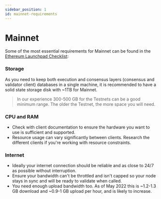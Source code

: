 ```yaml
---
sidebar_position: 1
id: mainnet-requirements
---
```


# Mainnet

Some of the most essential requirements for Mainnet can be found in the [Ethereum Launchpad Checklist](https://launchpad.ethereum.org/en/checklist):

### Storage

As you need to keep both execution and consensus layers (consensus and validator client) databases in a single machine, it is recommended to have a solid state storage disk with ~1TB for Mainnet. 

> In our experience 300-500 GB for the Testnets can be a good minimum range. The older the Testnet, the more space you will need.

### CPU and RAM

- Check with client documentation to ensure the hardware you want to use is sufficient and supported.
- Resource usage can vary significantly between clients. Research the different clients if you're working with resource constraints.

### Internet

- Ideally your internet connection should be reliable and as close to 24/7 as possible without interruption.
- Ensure your bandwidth can't be throttled and isn't capped so your node stays in sync and will be ready to validate when called.
- You need enough upload bandwidth too. As of May 2022 this is ~1.2-1.3 GB download and ~0.9-1 GB upload per hour, and is likely to increase.
